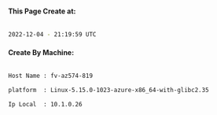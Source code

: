 
   
#### This Page Create at:

```bash

2022-12-04 - 21:19:59 UTC

```

#### Create By Machine:

```bash

Host Name : fv-az574-819

platform  : Linux-5.15.0-1023-azure-x86_64-with-glibc2.35

Ip Local  : 10.1.0.26

```

